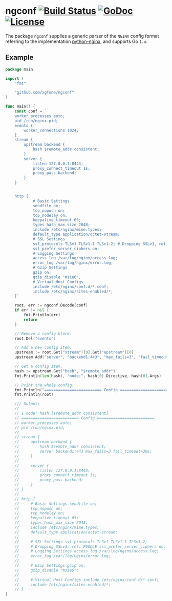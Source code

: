 # ngconf [![Build Status](https://travis-ci.org/xgfone/ngconf.svg?branch=master)](https://travis-ci.org/xgfone/ngconf) [![GoDoc](https://godoc.org/github.com/xgfone/ngconf?status.svg)](http://godoc.org/github.com/xgfone/ngconf) [![License](https://img.shields.io/badge/License-Apache%202.0-blue.svg?style=flat-square)](https://raw.githubusercontent.com/xgfone/ngconf/master/LICENSE)

The package `ngconf` supplies a generic parser of the `NGINX` config format referring to the implementation [python-nginx](https://github.com/radiosilence/python-nginx), and supports Go `1.x`.

## Example

```go
package main

import (
	"fmt"

	"github.com/xgfone/ngconf"
)

func main() {
	const conf = `
	worker_processes auto;
	pid /run/nginx.pid;
	events {
		worker_connections 1024;
	}
	stream {
		upstream backend {
			hash $remote_addr consistent;
		}
		server {
			listen 127.0.0.1:8443;
			proxy_connect_timeout 1s;
			proxy_pass backend;
		}
	}


	http {
			# Basic Settings
			sendfile on;
			tcp_nopush on;
			tcp_nodelay on;
			keepalive_timeout 65;
			types_hash_max_size 2048;
			include /etc/nginx/mime.types;
			default_type application/octet-stream;
			# SSL Settings
			ssl_protocols TLSv1 TLSv1.1 TLSv1.2; # Dropping SSLv3, ref: POODLE
			ssl_prefer_server_ciphers on;
			# Logging Settings
			access_log /var/log/nginx/access.log;
			error_log /var/log/nginx/error.log;
			# Gzip Settings
			gzip on;
			gzip_disable "msie6";
			# Virtual Host Configs
			include /etc/nginx/conf.d/*.conf;
			include /etc/nginx/sites-enabled/*;
	}`

	root, err := ngconf.Decode(conf)
	if err != nil {
		fmt.Println(err)
		return
	}

	// Remove a config block.
	root.Del("events")

	// Add a new config item.
	upstream := root.Get("stream")[0].Get("upstream")[0]
	upstream.Add("server", "backend1:443", "max_fails=3", "fail_timeout=30s")

	// Get a config item.
	hash := upstream.Get("hash", "$remote_addr")
	fmt.Println(len(hash), "node:", hash[0].Directive, hash[0].Args)

	// Print the whole config.
	fmt.Println("========================= Config =========================")
	fmt.Println(root)

	/// Output:
	//
	// 1 node: hash [$remote_addr consistent]
	// ========================= Config =========================
	// worker_processes auto;
	// pid /run/nginx.pid;
	//
	// stream {
	//     upstream backend {
	//         hash $remote_addr consistent;
	//         server backend1:443 max_fails=3 fail_timeout=30s;
	//     }
	//
	//     server {
	//         listen 127.0.0.1:8443;
	//         proxy_connect_timeout 1s;
	//         proxy_pass backend;
	//     }
	// }
	//
	// http {
	//     # Basic Settings sendfile on;
	//     tcp_nopush on;
	//     tcp_nodelay on;
	//     keepalive_timeout 65;
	//     types_hash_max_size 2048;
	//     include /etc/nginx/mime.types;
	//     default_type application/octet-stream;
	//
	//     # SSL Settings ssl_protocols TLSv1 TLSv1.1 TLSv1.2;
	//     # Dropping SSLv3, ref: POODLE ssl_prefer_server_ciphers on;
	//     # Logging Settings access_log /var/log/nginx/access.log;
	//     error_log /var/log/nginx/error.log;
	//
	//     # Gzip Settings gzip on;
	//     gzip_disable "msie6";
	//
	//     # Virtual Host Configs include /etc/nginx/conf.d/*.conf;
	//     include /etc/nginx/sites-enabled/*;
	// }
}
```

